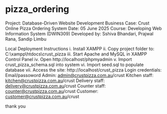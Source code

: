 # pizza_ordering
Project: Database-Driven Website Development
Business Case: Crust Online Pizza Ordering System
Date: 05 June 2025
Course: Developing Web Information System (DWIN309)
Developed by: Sshiva Bhandari, Prajwal Rana, Sandip Limbu

Local Deployment Instructions
i.	Install XAMPP
ii.	Copy project folder to: C:\xampp\htdocs\crust_pizza
iii.	Start Apache and MySQL in XAMPP Control Panel
iv.	Open http://localhost/phpmyadmin
v.	Import crust_pizza_schema.sql into system
vi.	Import seed.sql to populate database
vii.	Access the site: http://localhost/crust_pizza 
Login credentials:
Email/passoword
Admin: admin@crustpizza.com.au/crust
Kitchen staff: kitchen@crustpizza.com.au/crust
Delivery staff: delivery@crustpizza.com.au/crust
Counter staff: counter@crustpizza.com.au/crust
Customer: customer@crustpizza.com.au/crust

thank you

